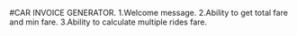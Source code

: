 #CAR INVOICE GENERATOR.
1.Welcome message.
2.Ability to get total fare and min fare.
3.Ability to calculate multiple rides fare.

